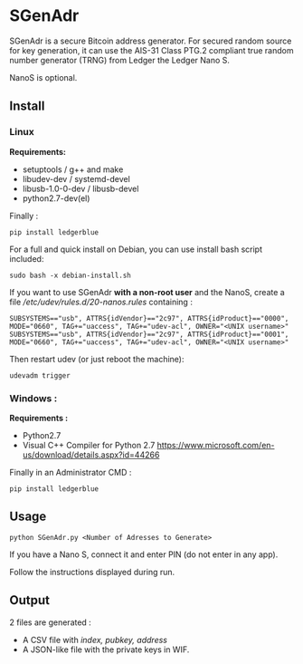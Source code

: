   SGenAdr
===========

SGenAdr is a secure Bitcoin address generator.
For secured random source for key generation, it can use the AIS-31 Class PTG.2 compliant true random number generator (TRNG) from Ledger the Ledger Nano S.

NanoS is optional.

## Install

### Linux
**Requirements:**
- setuptools / g++ and make
- libudev-dev / systemd-devel
- libusb-1.0-0-dev / libusb-devel
- python2.7-dev(el)

Finally :

    pip install ledgerblue

For a full and quick install on Debian, you can use install bash script included:

    sudo bash -x debian-install.sh


If you want to use SGenAdr **with a non-root user** and the NanoS, create a file */etc/udev/rules.d/20-nanos.rules* containing :
```
SUBSYSTEMS=="usb", ATTRS{idVendor}=="2c97", ATTRS{idProduct}=="0000", MODE="0660", TAG+="uaccess", TAG+="udev-acl", OWNER="<UNIX username>"
SUBSYSTEMS=="usb", ATTRS{idVendor}=="2c97", ATTRS{idProduct}=="0001", MODE="0660", TAG+="uaccess", TAG+="udev-acl", OWNER="<UNIX username>"
```
Then restart udev (or just reboot the machine):

    udevadm trigger


### Windows :

**Requirements :**
- Python2.7
- Visual C++ Compiler for Python 2.7
https://www.microsoft.com/en-us/download/details.aspx?id=44266

Finally in an Administrator CMD :

    pip install ledgerblue


## Usage

    python SGenAdr.py <Number of Adresses to Generate>

If you have a Nano S, connect it and enter PIN (do not enter in any app).

Follow the instructions displayed during run.


## Output

2 files are generated :
- A CSV file with *index, pubkey, address*
- A JSON-like file with the private keys in WIF. 

